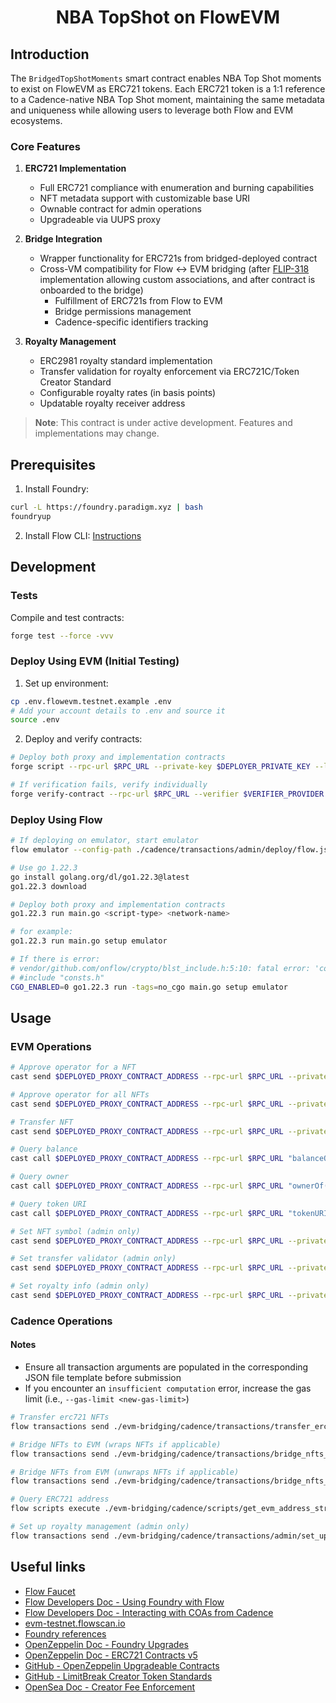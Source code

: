 # <h1 align="center"> NBA TopShot on FlowEVM </h1>

## Introduction

The `BridgedTopShotMoments` smart contract enables NBA Top Shot moments to exist on FlowEVM as ERC721 tokens. Each ERC721 token is a 1:1 reference to a Cadence-native NBA Top Shot moment, maintaining the same metadata and uniqueness while allowing users to leverage both Flow and EVM ecosystems.

### Core Features

1. **ERC721 Implementation**
   - Full ERC721 compliance with enumeration and burning capabilities
   - NFT metadata support with customizable base URI
   - Ownable contract for admin operations
   - Upgradeable via UUPS proxy

2. **Bridge Integration**
   - Wrapper functionality for ERC721s from bridged-deployed contract
   - Cross-VM compatibility for Flow ↔ EVM bridging (after [FLIP-318](https://github.com/onflow/flips/pull/319) implementation allowing custom associations, and after contract is onboarded to the bridge)
     - Fulfillment of ERC721s from Flow to EVM
     - Bridge permissions management
     - Cadence-specific identifiers tracking

3. **Royalty Management**
   - ERC2981 royalty standard implementation
   - Transfer validation for royalty enforcement via ERC721C/Token Creator Standard
   - Configurable royalty rates (in basis points)
   - Updatable royalty receiver address

> **Note**: This contract is under active development. Features and implementations may change.


## Prerequisites

1. Install Foundry:

```sh
curl -L https://foundry.paradigm.xyz | bash
foundryup
```

2. Install Flow CLI: [Instructions](https://developers.flow.com/tools/flow-cli/install)

## Development

### Tests

Compile and test contracts:

```sh
forge test --force -vvv
```

### Deploy Using EVM (Initial Testing)

1. Set up environment:


```sh
cp .env.flowevm.testnet.example .env
# Add your account details to .env and source it
source .env
```

2. Deploy and verify contracts:

```sh
# Deploy both proxy and implementation contracts
forge script --rpc-url $RPC_URL --private-key $DEPLOYER_PRIVATE_KEY --legacy script/InitialTestingDeploy.s.sol:InitialTestingDeployScript --broadcast --verify --verifier $VERIFIER_PROVIDER --verifier-url $VERIFIER_URL

# If verification fails, verify individually
forge verify-contract --rpc-url $RPC_URL --verifier $VERIFIER_PROVIDER --verifier-url $VERIFIER_URL <address-of-contract-to-verify>
```

### Deploy Using Flow

```sh
# If deploying on emulator, start emulator
flow emulator --config-path ./cadence/transactions/admin/deploy/flow.json --transaction-fees

# Use go 1.22.3
go install golang.org/dl/go1.22.3@latest
go1.22.3 download

# Deploy both proxy and implementation contracts
go1.22.3 run main.go <script-type> <network-name>

# for example:
go1.22.3 run main.go setup emulator

# If there is error: 
# vendor/github.com/onflow/crypto/blst_include.h:5:10: fatal error: 'consts.h' file not found
# #include "consts.h"
CGO_ENABLED=0 go1.22.3 run -tags=no_cgo main.go setup emulator
```

## Usage

### EVM Operations

```sh
# Approve operator for a NFT
cast send $DEPLOYED_PROXY_CONTRACT_ADDRESS --rpc-url $RPC_URL --private-key <private-key> --legacy "approve(address,uint256)" <operator-address> <token-id>

# Approve operator for all NFTs
cast send $DEPLOYED_PROXY_CONTRACT_ADDRESS --rpc-url $RPC_URL --private-key <private-key> --legacy "setApprovalForAll(address,bool)" <operator-address> <true>

# Transfer NFT
cast send $DEPLOYED_PROXY_CONTRACT_ADDRESS --rpc-url $RPC_URL --private-key <private-key> --legacy "safeTransferFrom(address,address,uint256)" <from-address> <to-address> <token-id>

# Query balance
cast call $DEPLOYED_PROXY_CONTRACT_ADDRESS --rpc-url $RPC_URL "balanceOf(address)(uint256)" $DEPLOYER_ADDRESS

# Query owner
cast call $DEPLOYED_PROXY_CONTRACT_ADDRESS --rpc-url $RPC_URL "ownerOf(uint256)(address)" <nft-id>

# Query token URI
cast call $DEPLOYED_PROXY_CONTRACT_ADDRESS --rpc-url $RPC_URL "tokenURI(uint256)(string)" <nft-id>

# Set NFT symbol (admin only)
cast send $DEPLOYED_PROXY_CONTRACT_ADDRESS --rpc-url $RPC_URL --private-key $DEPLOYER_PRIVATE_KEY --legacy "setSymbol(string)" <new-nft-symbol>

# Set transfer validator (admin only)
cast send $DEPLOYED_PROXY_CONTRACT_ADDRESS --rpc-url $RPC_URL --private-key $DEPLOYER_PRIVATE_KEY --legacy "setTransferValidator(address)" <validator-address>

# Set royalty info (admin only)
cast send $DEPLOYED_PROXY_CONTRACT_ADDRESS --rpc-url $RPC_URL --private-key $DEPLOYER_PRIVATE_KEY --legacy "setRoyaltyInfo((address,uint96))" "(<royalty-receiver-address>,<royalty-basis-points>)"
```

### Cadence Operations

#### Notes

- Ensure all transaction arguments are populated in the corresponding JSON file template before submission
- If you encounter an `insufficient computation` error, increase the gas limit (i.e., `--gas-limit <new-gas-limit>`)

```sh
# Transfer erc721 NFTs
flow transactions send ./evm-bridging/cadence/transactions/transfer_erc721s_to_evm_address.cdc --args-json "$(cat ./evm-bridging/cadence/transactions/transfer_erc721s_to_evm_address_args.json)" --network <network> --signer <signer>

# Bridge NFTs to EVM (wraps NFTs if applicable)
flow transactions send ./evm-bridging/cadence/transactions/bridge_nfts_to_evm.cdc --args-json "$(cat ./evm-bridging/cadence/transactions/bridge_nfts_to_evm_args.json)" --network <network> --signer <signer> --gas-limit 8000

# Bridge NFTs from EVM (unwraps NFTs if applicable)
flow transactions send ./evm-bridging/cadence/transactions/bridge_nfts_from_evm.cdc --args-json "$(cat ./evm-bridging/cadence/transactions/bridge_nfts_from_evm_args.json)" --network <network> --signer <signer> --gas-limit 8000

# Query ERC721 address
flow scripts execute ./evm-bridging/cadence/scripts/get_evm_address_string.cdc <flow_address> --network testnet

# Set up royalty management (admin only)
flow transactions send ./evm-bridging/cadence/transactions/admin/set_up_royalty_management.cdc --args-json "$(cat ./evm-bridging/cadence/transactions/admin/set_up_royalty_management_args.json)" --network <network> --signer <signer>
```

## Useful links

- [Flow Faucet](https://faucet.flow.com/fund-account)
- [Flow Developers Doc - Using Foundry with Flow](https://developers.flow.com/evm/guides/foundry)
- [Flow Developers Doc - Interacting with COAs from Cadence](https://developers.flow.com/evm/cadence/interacting-with-coa)
- [evm-testnet.flowscan.io](https://evm-testnet.flowscan.io)
- [Foundry references](https://book.getfoundry.sh/reference)
- [OpenZeppelin Doc - Foundry Upgrades](https://docs.openzeppelin.com/upgrades-plugins/foundry-upgrades)
- [OpenZeppelin Doc - ERC721 Contracts v5](https://docs.openzeppelin.com/contracts/5.x/api/token/erc721)
- [GitHub - OpenZeppelin Upgradeable Contracts](https://github.com/OpenZeppelin/openzeppelin-contracts-upgradeable)
- [GitHub - LimitBreak Creator Token Standards](https://github.com/limitbreakinc/creator-token-standards)
- [OpenSea Doc - Creator Fee Enforcement](https://docs.opensea.io/docs/creator-fee-enforcement)
